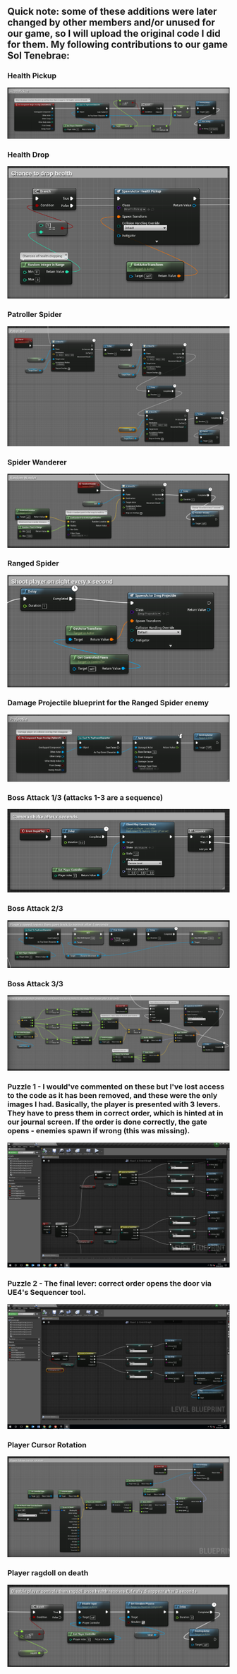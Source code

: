 

## Quick note: some of these additions were later changed by other members and/or unused for our game, so I will upload the original code I did for them. My following contributions to our game Sol Tenebrae:

### Health Pickup
![Healthpickup](https://raw.githubusercontent.com/Klumz/comp240-Game-Source-Code/master/Blueprint%20images/HealthPickup.png)


### Health Drop
![Healthdrop](https://raw.githubusercontent.com/Klumz/comp240-Game-Source-Code/master/Blueprint%20images/Health%20drop%20chance.png)


### Patroller Spider 
![PatrollerSpider](https://raw.githubusercontent.com/Klumz/comp240-Game-Source-Code/master/Blueprint%20images/PatrolSpider.png)


### Spider Wanderer
![WanderSpider](https://raw.githubusercontent.com/Klumz/comp240-Game-Source-Code/master/Blueprint%20images/RandomWander.png)


### Ranged Spider
![RangedSpider](https://raw.githubusercontent.com/Klumz/comp240-Game-Source-Code/master/Blueprint%20images/SpawnProjectile.png)


### Damage Projectile blueprint for the Ranged Spider enemy
![DamageProjectile](https://raw.githubusercontent.com/Klumz/comp240-Game-Source-Code/master/Blueprint%20images/ProjectileBP.png)


### Boss Attack 1/3 (attacks 1-3 are a sequence)
![ScreamAttack1](https://raw.githubusercontent.com/Klumz/comp240-Game-Source-Code/master/Blueprint%20images/BossAttack%20-%201.png)


### Boss Attack 2/3
![ScreamAttack2](https://raw.githubusercontent.com/Klumz/comp240-Game-Source-Code/master/Blueprint%20images/BossAttack%20-%202%20(followup).png)

### Boss Attack 3/3
![ScreamAttack3](https://raw.githubusercontent.com/Klumz/comp240-Game-Source-Code/master/Blueprint%20images/BossAttack%20-%203%20(final%20followup).png)


### Puzzle 1 - I would've commented on these but I've lost access to the code as it has been removed, and these were the only images I had. Basically, the player is presented with 3 levers. They have to press them in correct order, which is hinted at in our journal screen. If the order is done correctly, the gate opens - enemies spawn if wrong (this was missing).
![Puzzle1](https://raw.githubusercontent.com/Klumz/comp240-Game-Source-Code/master/Blueprint%20images/Puzzle%201.png)


### Puzzle 2 - The final lever: correct order opens the door via UE4's Sequencer tool.
![Puzzle2](https://raw.githubusercontent.com/Klumz/comp240-Game-Source-Code/master/Blueprint%20images/Puzzle%202.png)


### Player Cursor Rotation
![PlayerCursorRotation](https://raw.githubusercontent.com/Klumz/comp240-Game-Source-Code/master/Blueprint%20images/PlayerCursorRotation.png)


### Player ragdoll on death
![PlayerRagdoll](https://raw.githubusercontent.com/Klumz/comp240-Game-Source-Code/master/Blueprint%20images/PlayerDeathRagdoll.png)
